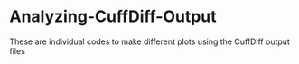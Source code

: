 # Analyzing-CuffDiff-Output
These are individual codes to make different plots using the CuffDiff output files
